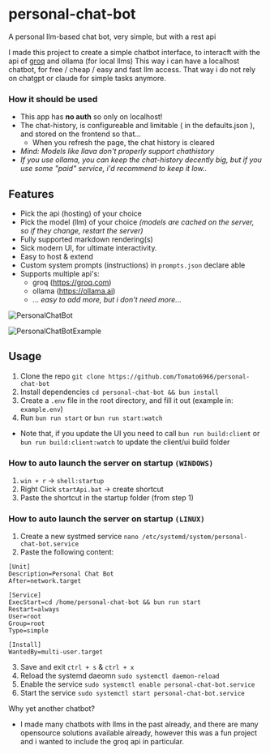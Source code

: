 # personal-chat-bot

A personal llm-based chat bot, very simple, but with a rest api

I made this project to create a simple chatbot interface, to interacft with the api of [groq](https://groq.com) and ollama (for local llms)
This way i can have a localhost chatbot, for free / cheap / easy and fast llm access.
That way i do not rely on chatgpt or claude for simple tasks anymore.

### How it should be used

- This app has **no auth** so only on localhost!
- The chat-history, is configureable and limitable ( in the defaults.json ), and stored on the frontend so that...
  - When you refresh the page, the chat history is cleared
- *Mind: Models like llava don't properly support chathistory*
- *If you use ollama, you can keep the chat-history decently big, but if you use some "paid" service, i'd recommend to keep it low..*


## Features

- Pick the api (hosting) of your choice
- Pick the model (llm) of your choice *(models are cached on the server, so if they change, restart the server)*
- Fully supported markdown rendering(s)
- Sick modern UI, for ultimate interactivity.
- Easy to host & extend
- Custom system prompts (instructions) in `prompts.json` declare able
- Supports multiple api's:
    - groq (https://groq.com)
    - ollama (https://ollama.ai)
    - ... *easy to add more, but i don't need more...*

![PersonalChatBot](https://github.com/user-attachments/assets/40569c1f-0a68-4336-8af7-ad38a15671c6)

![PersonalChatBotExample](https://github.com/user-attachments/assets/856a7ff3-5b8a-4b29-b11b-b5799278fe79)

## Usage

1. Clone the repo `git clone https://github.com/Tomato6966/personal-chat-bot`
2. Install dependencies `cd personal-chat-bot && bun install`
3. Create a `.env` file in the root directory, and fill it out (example in: `example.env`)
4. Run `bun run start` or `bun run start:watch`
- Note that, if you update the UI you need to call `bun run build:client` or `bun run build:client:watch` to update the client/ui build folder


### How to auto launch the server on startup **` (WINDOWS) `**

1. `win + r` -> `shell:startup`
2. Right Click `startApi.bat` -> create shortcut
3. Paste the shortcut in the startup folder (from step 1)

### How to auto launch the server on startup **` (LINUX) `**

1. Create a new systmed service `nano /etc/systemd/system/personal-chat-bot.service`
2. Paste the following content:
```
[Unit]
Description=Personal Chat Bot
After=network.target

[Service]
ExecStart=cd /home/personal-chat-bot && bun run start
Restart=always
User=root
Group=root
Type=simple

[Install]
WantedBy=multi-user.target
```
3. Save and exit `ctrl + s` & `ctrl + x`
4. Reload the systemd daeomn `sudo systemctl daemon-reload`
5. Enable the service `sudo systemctl enable personal-chat-bot.service`
6. Start the service `sudo systemctl start personal-chat-bot.service`


Why yet another chatbot?
- I made many chatbots with llms in the past already, and there are many opensource solutions available already, however this was a fun project and i wanted to include the groq api in particular.
